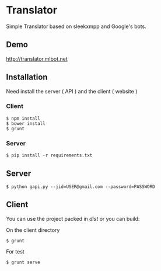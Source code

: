 # Translator

Simple Translator based on sleekxmpp and Google's bots.

## Demo

http://translator.mlbot.net

## Installation

Need install the server ( API ) and the client ( website )

### Client

```
$ npm install
$ bower install
$ grunt
```

### Server

```
$ pip install -r requirements.txt
```

## Server

```
$ python gapi.py --jid=USER@gmail.com --password=PASSWORD
```

## Client

You can use the project packed in *dist* or you can build:

On the client directory

```
$ grunt
```

For test
```
$ grunt serve
```
